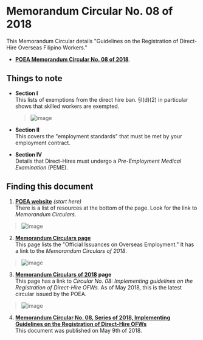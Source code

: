 # Memorandum Circular No. 08 of 2018

This Memorandum Circular details "Guidelines on the Registration of Direct-Hire Overseas Filipino Workers."

* **[POEA Memorandum Circular No. 08 of 2018](http://www.poea.gov.ph/memorandumcirculars/2018/MC-08-2018.pdf)**.

## Things to note

* **Section I** <br> This lists of exemptions from the direct hire ban. §I(d)(2) in particular shows that skilled workers are exempted.

  > ![image](https://user-images.githubusercontent.com/74385/40587853-7e00de7c-6207-11e8-80be-d3522df3a219.png)

* **Section II** <br> This covers the "employment standards" that must be met by your employment contract.

* **Section IV** <br> Details that Direct-Hires must undergo a _Pre-Employment Medical Examination_ (PEME).

## Finding this document

1.  **[POEA website](http://www.poea.gov.ph/)** _(start here)_ <br> There is a list of resources at the bottom of the page. Look for the link to _Memorandum Circulars_.

> ![image](https://user-images.githubusercontent.com/74385/40587818-0caca148-6207-11e8-8a5c-9f16537a52ba.png)

2.  **[Memorandum Circulars page](http://www.poea.gov.ph/memorandumcirculars/mc.html)** <br> This page lists the "Official Issuances on Overseas Employment." It has a link to the _Memorandum Circulars of 2018_.

> ![image](https://user-images.githubusercontent.com/74385/40587748-f00b7470-6205-11e8-80b5-95015c894016.png)

3.  **[Memorandum Circulars of 2018](http://www.poea.gov.ph/memorandumcirculars/2018/mc2018.html) page** <br> This page has a link to _Circular No. 08: Implementing guidelines on the Registration of Direct-Hire OFWs._ As of May 2018, this is the latest circular issued by the POEA.

> ![image](https://user-images.githubusercontent.com/74385/40587783-93a2ec76-6206-11e8-9a66-965536a02376.png)

4.  **[Memorandum Circular No. 08, Series of 2018, Implementing Guidelines on the Registration of Direct-Hire OFWs](http://www.poea.gov.ph/memorandumcirculars/2018/MC-08-2018.pdf)** <br> This document was published on May 9th of 2018.

